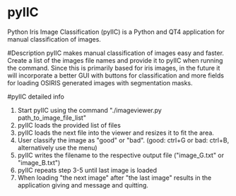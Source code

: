 # pyIIC
Python Iris Image Classification (pyIIC) is a Python and QT4 application for manual classification of images.

#Description
pyIIC makes manual classification of images easy and faster. Create a list of the images file names and provide it to pyIIC when running the command.
Since this is primarily based for iris images, in the future it will incorporate a better GUI with buttons for classification and more fields for loading OSIRIS generated images with segmentation masks.

#pyIIC detailed info
1. Start pyIIC using  the command "./imageviewer.py path_to_image_file_list"
2. pyIIC loads the provided list of files
3. pyIIC loads the next file into the viewer and resizes it to fit the area.
4. User classify the image as "good" or "bad". (good: ctrl+G or bad: ctrl+B, alternatively use the menu)
5. pyIIC writes the filename to the respective output file ("image_G.txt" or "image_B.txt")
6. pyIIC repeats step 3-5 until last image is loaded
7. When loading "the next image" after "the last image" results in the application giving and message and quitting.

